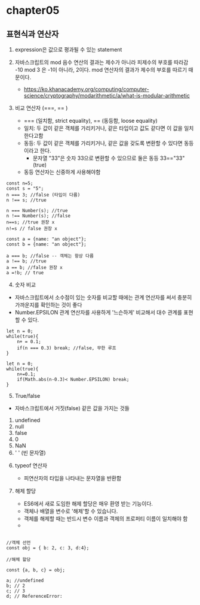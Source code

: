# chapter05
## 표현식과 연산자


1. expression은 값으로 평과될 수 있는 statement
2. 자바스크립트의 mod 음수 연산의 결과는 제수가 아니라 피제수의 부호를 따라감
    -10 mod 3 은 -1이 아니라, 2이다. mod 연산자의 결과가 제수의 부호를 따르기 때문이다.
    - https://ko.khanacademy.org/computing/computer-science/cryptography/modarithmetic/a/what-is-modular-arithmetic

3. 비교 연산자 (===, == )
    -   === (일치함, strict equality), == (동등함, loose equality)
    - 일치: 두 값이 같은 객체를 가리키거나, 같은 타입이고 값도 같다면 이 값을 일치한다고함
    - 동등: 두 값이 같은 객체를 가리키거나, 같은 값을 갖도록 변환할 수 있다면 동등이라고 한다.
        - 문자열 "33"은 숫자 33으로 변환할 수 있으므로 둘은 동등 33=="33" (true)
    - 동등 연산자는 신중하게 사용해야함
    
```
const n=5;
const s = "5";
n === 3; //false (타입이 다름)
n !== s; //true

n === Number(s); //true
n !== Number(s); //false
n==s; //true 권장 x
n!=s // false 권장 x

const a = {name: "an object"};
const b = {name: "an object"};

a === b; //false -- 객체는 항상 다름
a !== b; //true
a == b; //false 권장 x
a =!b; // true 

```

4. 숫자 비교  
 - 자바스크립트에서 소수점이 있는 숫자를 비교할 때에는 관계 연산자를 써서 충분히 가까운지를 확인하는 것이 좋다
 - Number.EPSILON 관계 연산자를 사용하게 '느슨하게' 비교해서 대수 관계를 표현할 수 있다.
 
 
```
let n = 0;
while(true){
    n+ = 0.1;
    if(n === 0.3) break; //false, 무한 루프 
}

```
 
```
let n = 0;
while(true){
    n+=0.1;
    if(Math.abs(n-0.3)< Number.EPSILON) break;
}
```

5. True/false
 - 자바스크립트에서 거짓(false) 같은 값을 가지는 것들
  1) undefined
  2) null
  3) false
  4) 0
  5) NaN
  6) ' ' (빈 문자열)
  
6. typeof 연산자
    - 피연산자의 타입을 나타내는 문자열을 반환함
    
7. 해제 할당
    - ES6에서 새로 도임한 해제 할당은 매우 환영 받는 기능이다.
    - 객체나 배열을 변수로 '해제'할 수 있습니다.
    - 객체를 해제할 때는 반드시 변수 이름과 객체의 프로퍼티 이름이 일치해야 함
    - 
```

//객체 선언
const obj = { b: 2, c: 3, d:4};

//해체 할당

const {a, b, c} = obj;

a; //undefined
b; // 2
c; // 3 
d; // ReferenceError:

```
